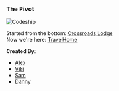 ### The Pivot
![Codeship](https://codeship.com/projects/f01d6570-683e-0132-d0c9-3ad5c353d440/status?branch=master)

Started from the bottom: [Crossroads Lodge](https://crossroads-lodge.herokuapp.com/)  
Now we're here: [TravelHome](http://mighty-escarpment-8434.herokuapp.com/)  
   
**Created By**:
* [Alex](https://github.com/dalexj)    
* [Viki](https://github.com/VikiAnn)  
* [Sam](https://github.com/skuhlmann)  
* [Danny](https://github.com/dglunz)  
